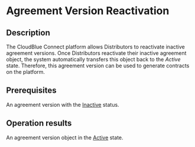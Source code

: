 # Agreement Version Reactivation
## Description
The CloudBlue Connect platform allows Distributors to reactivate inactive agreement versions. Once Distributors reactivate their inactive agreement object, the system automatically transfers this object back to the *Active* state. Therefore, this agreement version can be used to generate contracts on the platform.
## Prerequisites
An agreement version with the [Inactive](s-b-inactive.html) status.
## Operation results
An agreement version object in the [Active](s-a-active.html) state.
